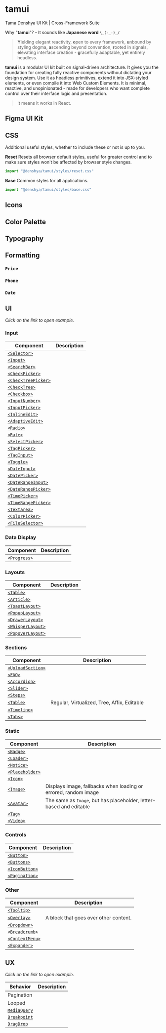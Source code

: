 # tamui

Tama Denshya UI Kit | Cross-Framework Suite

Why "**tamui**"? - It sounds like **Japanese word** `\_(-_-)_/`

> **Y**ielding elegant reactivity, **o**pen to every framework, **u**nbound by styling dogma, **a**scending beyond convention, **r**ooted in signals, **e**levating interface creation - **g**racefully **a**daptable, **y**et entirely headless.

**tamui** is a modular UI kit built on signal-driven architecture. It gives you the foundation for creating fully reactive components without dictating your design system. Use it as headless primitives, extend it into JSX-styled elements, or even compile it into Web Custom Elements. It is minimal, reactive, and unopinionated - made for developers who want complete control over their interface logic and presentation.

> It means it works in React.

## Figma UI Kit

## CSS

Additional useful styles, whether to include these or not is up to you.

**Reset**
Resets all browser default styles, useful for greater control and to make sure styles won't be affected by browser style changes.

```js
import "@denshya/tamui/styles/reset.css"
```

**Base**
Common styles for all applications.

```js
import "@denshya/tamui/styles/base.css"
```

## Icons

## Color Palette

## Typography

## Formatting

### `Price`

### `Phone`

### `Date`

## UI

_Click on the link to open example._

### Input

| Component               | Description |
| ----------------------- | ----------- |
| [`<Selector>`]()        |             |
| [`<Input>`]()           |             |
| [`<SearchBar>`]()       |             |
| [`<CheckPicker>`]()     |             |
| [`<CheckTreePicker>`]() |             |
| [`<CheckTree>`]()       |             |
| [`<Checkbox>`]()        |             |
| [`<InputNumber>`]()     |             |
| [`<InputPicker>`]()     |             |
| [`<InlineEdit>`]()      |             |
| [`<AdaptiveEdit>`]()    |             |
| [`<Radio>`]()           |             |
| [`<Rate>`]()            |             |
| [`<SelectPicker>`]()    |             |
| [`<TagPicker>`]()       |             |
| [`<TagInput>`]()        |             |
| [`<Toggle>`]()          |             |
| [`<DateInput>`]()       |             |
| [`<DatePicker>`]()      |             |
| [`<DateRangeInput>`]()  |             |
| [`<DateRangePicker>`]() |             |
| [`<TimePicker>`]()      |             |
| [`<TimeRangePicker>`]() |             |
| [`<Textarea>`]()        |             |
| [`<ColorPicker>`]()     |             |
| [`<FileSelector>`]()    |             |

### Data Display

| Component        | Description |
| ---------------- | ----------- |
| [`<Progress>`]() |             |

### Layouts

| Component             | Description |
| --------------------- | ----------- |
| [`<Table>`]()         |             |
| [`<Article>`]()       |             |
| [`<ToastLayout>`]()   |             |
| [`<PopupLayout>`]()   |             |
| [`<DrawerLayout>`]()  |             |
| [`<WhisperLayout>`]() |             |
| [`<PopoverLayout>`]() |             |

### Sections

| Component             | Description                                 |
| --------------------- | ------------------------------------------- |
| [`<UploadSection>`]() |                                             |
| [`<FAQ>`]()           |                                             |
| [`<Accordion>`]()     |                                             |
| [`<Slider>`]()        |                                             |
| [`<Steps>`]()         |                                             |
| [`<Table>`]()         | Regular, Virtualized, Tree, Affix, Editable |
| [`<Timeline>`]()      |                                             |
| [`<Tabs>`]()          |                                             |

### Static

| Component           | Description                                                         |
| ------------------- | ------------------------------------------------------------------- |
| [`<Badge>`]()       |                                                                     |
| [`<Loader>`]()      |                                                                     |
| [`<Notice>`]()      |                                                                     |
| [`<Placeholder>`]() |                                                                     |
| [`<Icon>`]()        |                                                                     |
| [`<Image>`]()       | Displays image, fallbacks when loading or errored, random image     |
| [`<Avatar>`]()      | The same as `Image`, but has placeholder, letter-based and editable |
| [`<Tag>`]()         |                                                                     |
| [`<Video>`]()       |                                                                     |

### Controls

| Component          | Description |
| ------------------ | ----------- |
| [`<Button>`]()     |             |
| [`<Buttons>`]()    |             |
| [`<IconButton>`]() |             |
| [`<Pagination>`]() |             |

### Other

| Component           | Description                           |
| ------------------- | ------------------------------------- |
| [`<Tooltip>`]()     |                                       |
| [`<Overlay>`]()     | A block that goes over other content. |
| [`<Dropdown>`]()    |                                       |
| [`<Breadcrumb>`]()  |                                       |
| [`<ContextMenu>`]() |                                       |
| [`<Expander>`]()    |                                       |

## UX

_Click on the link to open example._

|Behavior|Description|
|--------|-----------|
|Pagination||
|Looped||
|[`MediaQuery`]()||
|[`Breakpoint`]()||
|[`DragDrop`]()||
